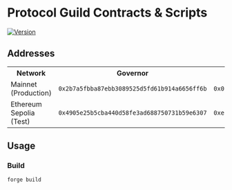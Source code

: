 # Protocol Guild Contracts & Scripts

[![Version][version-badge]][version-link]

## Addresses

<table>
<tr>
<th>Network</th>
<th>Governor</th>
<th>Timelock</th>
<th>ProposalTypesConfigurator</th>
<th>ProxyAdmin</th>
<th>Membership</th>
</tr>
<tr>
<td>Mainnet (Production)</td>
<td><code>0x2b7a5fbba87ebb3089525d5fd61b914a6656ff6b</code></td>
<td><code>0x0cabe65b0adc1634f56ea66a36abb70f2d4232c5</code></td>
<td><code>0xa78db4a8efccd5812e0044496edcc571da3d24c6</code></td>
<td><code>0x7d70d1bb78e3a7252a52ee9e15ee9ba1f3ee3880</code></td>
<td><code>0xee68ace998cd93c34c6fb3d7f5ce6b22fc440886</code></td>
</tr>
<tr>
<td>Ethereum Sepolia (Test)</td>
<td><code>0x4905e25b5cba440d58fe3ad688750731b59e6307</code></td>
<td><code>0xeba09e62142052831fe0ccdd73476ca5ce84b2f1</code></td>
<td><code>0x966daa9da3c7ef86c0f9fd678bd5d8cb1b856577</code></td>
<td><code>0xf24942a6f7bce11f6889fe8f72b9315b3aa9340f</code></td>
<td><code>0xd294e1f05cf829dd9f1e8fe8930c791a0d0eb52f</code></td>
</tr>
</table>

## Usage

### Build

```shell
forge build
```

[version-badge]: https://img.shields.io/badge/agora--governor-v1.1.0-brightgreen
[version-link]: https://github.com/voteagora/agora-governor/releases/tag/v1.0.0

